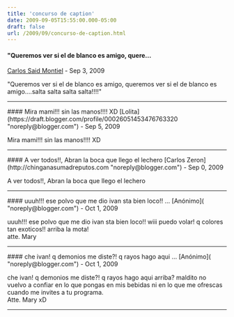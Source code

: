 ```yaml
---
title: 'concurso de caption'
date: 2009-09-05T15:55:00.000-05:00
draft: false
url: /2009/09/concurso-de-caption.html
---
```


#### "Queremos ver si el de blanco es amigo, quere...
[Carlos Said Montiel]( "noreply@blogger.com") - <time datetime="2009-09-09T08:44:16.792-05:00">Sep 3, 2009</time>

"Queremos ver si el de blanco es amigo, queremos ver si el de blanco es amigo....salta salta salta salta!!!!"
<hr />
#### Mira mami!!! sin las manos!!!! XD
[Lolita](https://draft.blogger.com/profile/00026051453476763320 "noreply@blogger.com") - <time datetime="2009-09-11T22:55:10.689-05:00">Sep 5, 2009</time>

Mira mami!!! sin las manos!!!! XD
<hr />
#### A ver todos!!, Abran la boca que llego el lechero
[Carlos Zeron](http://chinganasumadreputos.com "noreply@blogger.com") - <time datetime="2009-09-13T23:06:58.896-05:00">Sep 0, 2009</time>

A ver todos!!, Abran la boca que llego el lechero
<hr />
#### uuuh!!! ese polvo que me dio ivan sta bien loco!! ...
[Anónimo]( "noreply@blogger.com") - <time datetime="2009-10-05T15:15:00.915-05:00">Oct 1, 2009</time>

uuuh!!! ese polvo que me dio ivan sta bien loco!! wiii puedo volar! q colores tan exoticos!! arriba la mota!  
atte. Mary
<hr />
#### che ivan! q demonios me diste?! q rayos hago aqui ...
[Anónimo]( "noreply@blogger.com") - <time datetime="2009-10-05T15:20:19.564-05:00">Oct 1, 2009</time>

che ivan! q demonios me diste?! q rayos hago aqui arriba? maldito no vuelvo a confiar en lo que pongas en mis bebidas ni en lo que me ofrescas cuando me invites a tu programa.  
Atte. Mary xD
<hr />
